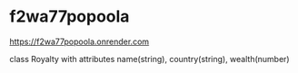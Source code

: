 # f2wa77popoola

https://f2wa77popoola.onrender.com

class Royalty with attributes name(string), country(string), wealth(number)
